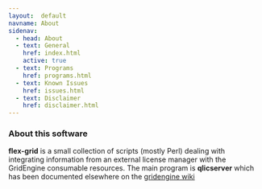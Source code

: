 ```yaml
---
layout:  default
navname: About
sidenav:
  - head: About
  - text: General
    href: index.html
    active: true
  - text: Programs
    href: programs.html
  - text: Known Issues
    href: issues.html
  - text: Disclaimer
    href: disclaimer.html
---
```


### About this software

**flex-grid** is a small collection of scripts (mostly Perl) dealing with
integrating information from an external license manager with the GridEngine
consumable resources. The main program is **qlicserver** which has been
documented elsewhere on the
[gridengine wiki](http://wiki.gridengine.info/wiki/index.php/Olesen-FLEXlm-Integration)

